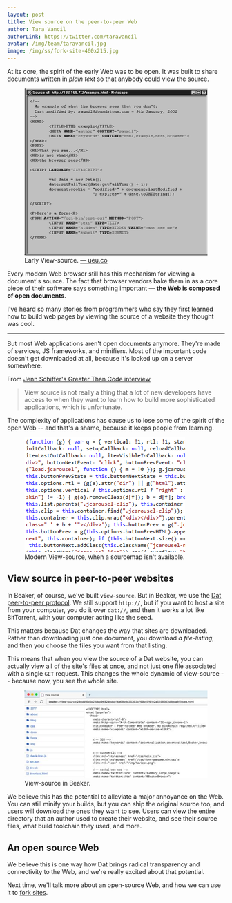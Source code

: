 ```yaml
---
layout: post
title: View source on the peer-to-peer Web
author: Tara Vancil
authorLink: https://twitter.com/taravancil
avatar: /img/team/taravancil.jpg
image: /img/ss/fork-site-460x215.jpg
---
```


At its core, the spirit of the early Web was to be open. It was built to share documents written in *plain text* so that anybody could view the source.

<figure>
<img src="/img/blog/netscape-view-source.gif">
<figcaption>Early View-source. <a href="http://ueu.co/what-the-browsers-dont-show-you/">&mdash; ueu.co</a></figcaption>
</figure>

Every modern Web browser still has this mechanism for viewing a document's source. The fact that browser vendors bake them in as a core piece of their software says something important — **the Web is composed of open documents**.

I've heard so many stories from programmers who say they first learned how to build web pages by viewing the source of a website they thought was cool.

---

But most Web applications aren't open documents anymore. They're made of services, JS frameworks, and minifiers. Most of the important code doesn't get downloaded at all, because it's locked up on a server somewhere.

From [Jenn Schiffer's Greater Than Code interview](https://www.greaterthancode.com/podcast/episode-020-jenn-schiffer/)

> View source is not really a thing that a lot of new developers have access to when they want to learn how to build more sophisticated applications, which is unfortunate.

The complexity of applications has cause us to lose some of the spirit of the open Web -- and that's a shame, because it keeps people from learning.

<figure>
<img src="/img/blog/minified-js.png">
<figcaption>Modern View-source, when a sourcemap isn't available.</figcaption>
</figure>

## View source in peer-to-peer websites

In Beaker, of course, we've built `view-source`. But in Beaker, we use the [Dat peer-to-peer protocol](/docs/inside-beaker/dat-files-protocol.html). We still support `http://`, but if you want to host a site from your computer, you do it over `dat://`, and then it works a lot like BitTorrent, with your computer acting like the seed.

This matters because Dat changes the way that sites are downloaded. Rather than downloading just one document, you download *a file-listing*, and then you choose the files you want from that listing.

This means that when you view the source of a Dat website, you can actually view all of the site's files at once, and not just one file associated with a single `GET` request. This changes the whole dynamic of view-source -- because now, you see the whole site.

<figure>
<img src="/img/blog/beaker-view-source.jpg">
<figcaption>View-source in Beaker.</figcaption>
</figure>

We believe this has the potential to alleviate a major annoyance on the Web. You can still minify your builds, but you can ship the original source too, and users will download the ones they want to see. Users can view the entire directory that an author used to create their website, and see their source files, what build toolchain they used, and more.

## An open source Web

We believe this is one way how Dat brings radical transparency and connectivity to the Web, and we're really excited about that potential.

Next time, we'll talk more about an open-source Web, and how we can use it to [fork sites](/docs/using-beaker/forking-sites.html).